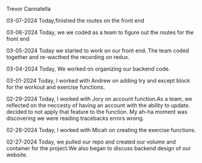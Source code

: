 Trevor Cannatella

03-07-2024
Today,finished the routes on the front end

03-06-2024
Today, we we coded as a team to figure out the routes for the front end

03-05-2024
Today we started to work on our front end. The team coded together and re-wacthed the recording on redux.

03-04-2024
Today, We worked on organizing our backend code.

03-01-2024
Today, I worked with Andrew on adding try and except block for the workout and exercise functions.

02-29-2024
Today, I worked with Jory on account function.As a team, we reflected on the neccesty of having an account with the ability to update. decided to not apply that feature to the function. My ah-ha moment was discovering we were reading tracebacks errors wrong.

02-28-2024
Today, I worked with Micah on creating the exercise functions.


02-27-2024
Today, we pulled our repo and created our volume and container for the project.We also began to discuss backend design of our website.
